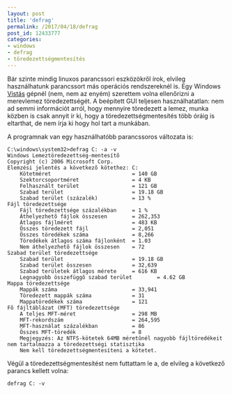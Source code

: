 ```yaml
---
layout: post
title: 'defrag'
permalink: /2017/04/18/defrag
post_id: 12433777
categories: 
- windows
- defrag
- töredezettségmentesítés
---
```


Bár szinte mindig linuxos parancssori eszközökről írok, elvileg használhatunk parancssort más operációs rendszereknél is. Egy Windows 
[Vistás](https://www.youtube.com/watch?v=OGylKM-Mkws) gépnél (nem, nem az enyém) szerettem volna ellenőrizni a merevlemez töredezettségét. A beépített GUI teljesen használhatatlan: nem ad semmi információt arról, hogy mennyire töredezett a lemez, munka közben is csak annyit ír ki, hogy a töredezettségmentesítés több óráig is eltarthat, de nem írja ki hogy hol tart a munkában.

A programnak van egy használhatóbb parancssoros változata is:

```
C:\windows\system32>defrag C: -a -v
Windows Lemeztöredezettség-mentesítõ
Copyright (c) 2006 Microsoft Corp.
Elemzési jelentés a következõ kötethez: C:
    Kötetméret                          = 140 GB
    Szektorcsoportméret                 = 4 KB
    Felhasznált terület                 = 121 GB
    Szabad terület                      = 19.18 GB
    Szabad terület (százalék)           = 13 %
Fájl töredezettsége
    Fájl töredezettsége százalékban     = 1 %
    Áthelyezhetõ fájlok összesen        = 262,353
    Átlagos fájlméret                   = 483 KB
    Összes töredezett fájl              = 2,051
    Összes töredékek száma              = 8,266
    Töredékek átlagos száma fájlonként  = 1.03
    Nem áthelyezhetõ fájlok összesen    = 72
Szabad terület töredezettsége
    Szabad terület                      = 19.18 GB
    Szabad terület összesen             = 32,639
    Szabad területek átlagos mérete     = 616 KB
    Legnagyobb összefüggõ szabad terület        = 4.62 GB
Mappa töredezettsége
    Mappák száma                        = 33,941
    Töredezett mappák száma             = 31
    Mappatöredékek száma                = 121
Fõ fájltáblázat (MFT) töredezettsége
    A teljes MFT-méret                  = 298 MB
    MFT-rekordszám                      = 264,595
    MFT-használat százalékban           = 86
    Összes MFT-töredék                  = 8
    Megjegyzés: Az NTFS-kötetek 64MB méretûnél nagyobb fájltöredékeit nem tartalmazza a töredezettségi statisztika
    Nem kell töredezettségmentesíteni a kötetet.
```

Végül a töredezettségmentesítést nem futtattam le a, de elvileg a következő parancs kellett volna:

```
defrag C: -v
```

 